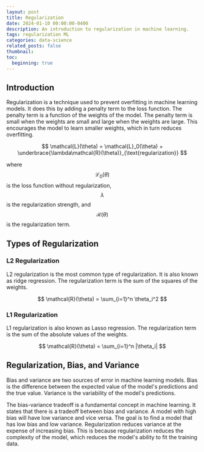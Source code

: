 ```yaml
---
layout: post
title: Regularization
date: 2024-01-10 00:00:00-0400
description: An introduction to regularization in machine learning.
tags: regularization ML
categories: data-science
related_posts: false
thumbnail:
toc:
  beginning: true
---
```


## Introduction

Regularization is a technique used to prevent overfitting in machine learning models. It does this by adding a penalty term to the loss function. The penalty term is a function of the weights of the model. The penalty term is small when the weights are small and large when the weights are large. This encourages the model to learn smaller weights, which in turn reduces overfitting.

$$
\mathcal{L}(\theta) = \mathcal{L}_0(\theta) +  \underbrace{\lambda\mathcal{R}(\theta)}_{\text{regularization}}
$$

where $$\mathcal{L}_0(\theta)$$ is the loss function without regularization, $$\lambda$$ is the regularization strength, and $$\mathcal{R}(\theta)$$ is the regularization term.

## Types of Regularization

### L2 Regularization

L2 regularization is the most common type of regularization. It is also known as ridge regression. The regularization term is the sum of the squares of the weights.

$$
\mathcal{R}(\theta) = \sum_{i=1}^n \theta_i^2
$$

### L1 Regularization

L1 regularization is also known as Lasso regression. The regularization term is the sum of the absolute values of the weights.

$$
\mathcal{R}(\theta) = \sum_{i=1}^n |\theta_i|
$$

## Regularization, Bias, and Variance

Bias and variance are two sources of error in machine learning models. Bias is the difference between the expected value of the model's predictions and the true value. Variance is the variability of the model's predictions. 

The bias-variance tradeoff is a fundamental concept in machine learning. It states that there is a tradeoff between bias and variance. A model with high bias will have low variance and vice versa. The goal is to find a model that has low bias and low variance. Regularization reduces variance at the expense of increasing bias. This is because regularization reduces the complexity of the model, which reduces the model's ability to fit the training data.